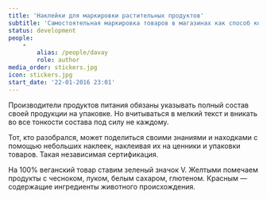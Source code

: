 ```yaml
---
title: 'Наклейки для маркировки растительных продуктов'
subtitle: 'Самостоятельная маркировка товаров в магазинах как способ коллективной навигации и координации веганского сообщества'
status: development
people:
    -
        alias: /people/davay
        role: author
media_order: stickers.jpg
icon: stickers.jpg
start_date: '22-01-2016 23:01'
---
```


Производители продуктов питания обязаны указывать полный состав своей продукции на упаковке. Но вчитываться в мелкий текст и вникать во все тонкости состава под силу не каждому.

Тот, кто разобрался, может поделиться своими знаниями и находками с помощью небольших наклеек, наклеивая их на ценники и упаковки товаров. Такая независимая сертификация.

На 100% веганский товар ставим зеленый значок V. Желтыми помечаем продукты с чесноком, луком, белым сахаром, глютеном. Красным — содержащие ингредиенты животного происхождения. 